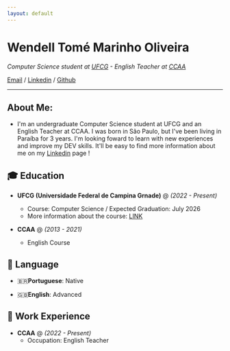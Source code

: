 ```yaml
---
layout: default
---
```


# Wendell Tomé Marinho Oliveira

_Computer Science student at [UFCG](https://www.computacao.ufcg.edu.br) - English Teacher at [CCAA](https://www.linkedin.com/company/ccaa/mycompany/verification/)_

[Email](mailto:wendelltmo2306@outlook.com) / [Linkedin](https://www.linkedin.com/in/wendell-oliveira-972b62282/) / [Github](https://github.com/WendellTMO) 
* * *

## About Me:
- I'm an undergraduate Computer Science student at UFCG and an English Teacher at CCAA. I was born in São Paulo, but I've been living in Paraíba for 3 years. I'm looking foward to learn with new experiences and improve my DEV skills. It'll be easy to find more information about me on my [Linkedin](https://www.linkedin.com/in/wendell-oliveira-972b62282/) page !

## 🎓 Education
- **UFCG (Universidade Federal de Campina Grnade)** @ _(2022 - Present)_
  -   Course: Computer Science / Expected Graduation: July 2026
  -   More information about the course: [LINK](https://www.computacao.ufcg.edu.br/graduacao/plano-de-curso)

- **CCAA** @ _(2013 - 2021)_
  -   English Course

## 💬 Language

- 🇧🇷**Portuguese**: Native

- 🇬🇧**English**: Advanced

## ‍💼 Work Experience
- **CCAA** @ _(2022 - Present)_
  - Occupation: English Teacher